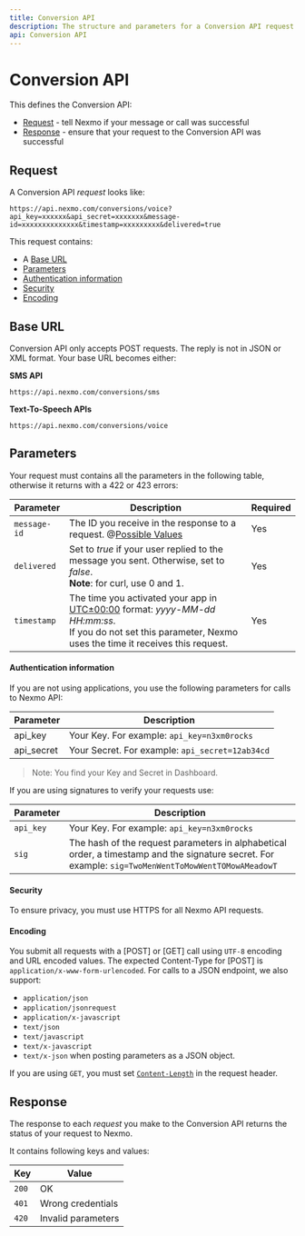 ```yaml
---
title: Conversion API
description: The structure and parameters for a Conversion API request.
api: Conversion API
---
```


# Conversion API

This defines the Conversion API:

* [Request](#request) - tell Nexmo if your message or call was successful
* [Response](#response) - ensure that your request to the Conversion API was successful

## Request

A Conversion API *request* looks like:

```
https://api.nexmo.com/conversions/voice?api_key=xxxxxx&api_secret=xxxxxxx&message-id=xxxxxxxxxxxxxx&timestamp=xxxxxxxxx&delivered=true
```

This request contains:

* A [Base URL](#base)
* [Parameters](#parameters )
* [Authentication information](#authentic )
* [Security](#security )
* [Encoding](#encode)

## Base URL

Conversion API only accepts POST requests. The reply is not in JSON or XML format.
Your base URL becomes either:

**SMS API**

```
https://api.nexmo.com/conversions/sms
```

**Text-To-Speech APIs**

```
https://api.nexmo.com/conversions/voice
```


## Parameters

Your request must contains all the parameters in the following table, otherwise it returns with a 422 or 423 errors:

Parameter | Description | Required
-- | -- | --
`message-id` | The ID you receive in the response to a request. @[Possible Values](/_modals/api/conversion/parameters/message-id.md) | Yes
`delivered` | Set to *true* if your user replied to the message you sent. Otherwise, set to *false*. <br>**Note**: for curl, use 0 and 1.  | Yes
`timestamp` | The time you activated your app in [UTC±00:00](https://en.wikipedia.org/wiki/UTC%C2%B100:00) format: *yyyy-MM-dd HH:mm:ss*. <br/>If you do not set this parameter, Nexmo uses the time it receives this request. | Yes

#### Authentication information

If you are not using applications, you use the following parameters for calls to Nexmo API:

Parameter | Description
-- | --
api_key | Your Key. For example: `api_key=n3xm0rocks`
api_secret | Your Secret. For example: `api_secret=12ab34cd`

> Note: You find your Key and Secret in Dashboard.

If you are using signatures to verify your requests use:

Parameter | Description
-- | --
`api_key` | Your Key. For example: `api_key=n3xm0rocks`
`sig` | The hash of the request parameters in alphabetical order, a timestamp and the signature secret. For example: `sig=TwoMenWentToMowWentTOMowAMeadowT`

#### Security

To ensure privacy, you must use HTTPS for all Nexmo API requests.

#### Encoding

You submit all requests with a [POST] or [GET] call using `UTF-8` encoding and URL encoded values. The expected Content-Type for [POST] is `application/x-www-form-urlencoded`. For calls to a JSON endpoint, we also support:

* `application/json`
* `application/jsonrequest`
* `application/x-javascript`
* `text/json`
* `text/javascript`
* `text/x-javascript`
* `text/x-json` when posting parameters as a JSON object.

If you are using `GET`, you must set [`Content-Length`](https://en.wikipedia.org/wiki/List_of_HTTP_header_fields#Request_fields) in the request header.

## Response

The response to each *request* you make to the Conversion API returns the status of your request to Nexmo.

It contains following keys and values: <a name="response"></a>

Key |	Value
-- | --
`200` |	OK |
`401` |	Wrong credentials
`420` |	Invalid parameters
